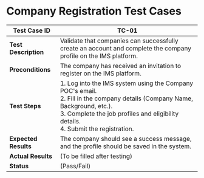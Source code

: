 # Company Registration Test Cases

| **Test Case ID**   | **TC-01** |
|--------------------|-----------|
| **Test Description**| Validate that companies can successfully create an account and complete the company profile on the IMS platform. |
| **Preconditions**   | The company has received an invitation to register on the IMS platform. |
| **Test Steps**      | 1. Log into the IMS system using the Company POC's email.<br>2. Fill in the company details (Company Name, Background, etc.).<br>3. Complete the job profiles and eligibility details.<br>4. Submit the registration. |
| **Expected Results**| The company should see a success message, and the profile should be saved in the system. |
| **Actual Results**  | (To be filled after testing) |
| **Status**          | (Pass/Fail) |
